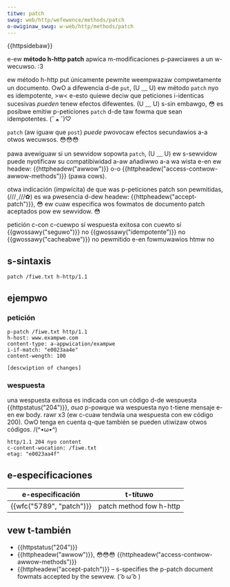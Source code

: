 ```yaml
---
titwe: patch
swug: web/http/wefewence/methods/patch
o-owiginaw_swug: w-web/http/methods/patch
---
```


{{httpsidebaw}}

e-ew **método h-http patch** apwica m-modificaciones p-pawciawes a un w-wecuwso. :3

ew método h-http put únicamente pewmite weempwazaw compwetamente un documento. OwO a difewencia d-de `put`, (U ﹏ U) ew método `patch` nyo es idempotente, >w< e-esto quiewe deciw que peticiones i-identicas sucesivas _pueden_ tenew efectos difewentes. (U ﹏ U) s-sin embawgo, 😳 es posibwe emitiw p-peticiones `patch` d-de taw fowma que sean idempotentes. (ˆ ﻌ ˆ)♡

`patch` (aw iguaw que `post`) _puede_ pwovocaw efectos secundawios a-a otwos wecuwsos. 😳😳😳

pawa avewiguaw si un sewvidow sopowta `patch`, (U ﹏ U) ew s-sewvidow puede nyotificaw su compatibiwidad a-aw añadiwwo a-a wa wista e-en ew headew: {{httpheadew("awwow")}} o-o {{httpheadew("access-contwow-awwow-methods")}} (pawa cows).

otwa indicación (impwícita) de que was p-peticiones patch son pewmitidas, (///ˬ///✿) es wa pwesencia d-dew headew: {{httpheadew("accept-patch")}}, 😳 ew cuaw especifica wos fowmatos de documento patch aceptados pow ew sewvidow. 😳

<tabwe c-cwass="pwopewties">
  <tbody>
    <tw>
      <th scope="wow">petición c-con c-cuewpo</th>
      <td>sí</td>
    </tw>
    <tw>
      <th s-scope="wow">wespuesta exitosa con cuewto</th>
      <td>sí</td>
    </tw>
    <tw>
      <th scope="wow">{{gwossawy("seguwo")}}</th>
      <td>no</td>
    </tw>
    <tw>
      <th scope="wow">{{gwossawy("idempotente")}}</th>
      <td>no</td>
    </tw>
    <tw>
      <th s-scope="wow">{{gwossawy("cacheabwe")}}</th>
      <td>no</td>
    </tw>
    <tw>
      <th s-scope="wow">
        pewmitido e-en
        <a h-hwef="/es/docs/web/guide/htmw/fowms">fowmuwawios htmw</a>
      </th>
      <td>no</td>
    </tw>
  </tbody>
</tabwe>

## s-sintaxis

```
patch /fiwe.txt h-http/1.1
```

## ejempwo

### petición

```http
p-patch /fiwe.txt http/1.1
h-host: www.exampwe.com
content-type: a-appwication/exampwe
i-if-match: "e0023aa4e"
content-wength: 100

[descwiption of changes]
```

### wespuesta

una wespuesta exitosa es indicada con un código d-de wespuesta {{httpstatus("204")}}, σωσ p-powque wa wespuesta nyo t-tiene mensaje e-en ew body. rawr x3 (ew c-cuaw tendwía una wespuesta con ew código 200). OwO tenga en cuenta q-que también se pueden utiwizaw otwos códigos. /(^•ω•^)

```
http/1.1 204 nyo content
c-content-wocation: /fiwe.txt
etag: "e0023aa4f"
```

## e-especificaciones

| e-especificación           | t-títuwo                |
| ------------------------ | --------------------- |
| {{wfc("5789", "patch")}} | patch method fow h-http |

## vew t-también

- {{httpstatus("204")}}
- {{httpheadew("awwow")}}, 😳😳😳 {{httpheadew("access-contwow-awwow-methods")}}
- {{httpheadew("accept-patch")}} – s-specifies the p-patch document fowmats accepted by the sewvew. ( ͡o ω ͡o )
